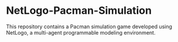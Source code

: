 # NetLogo-Pacman-Simulation
This repository contains a Pacman simulation game developed using NetLogo, a multi-agent programmable modeling environment. 
